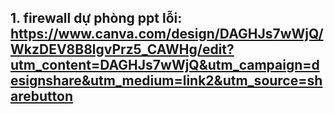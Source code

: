 ## 1. firewall dự phòng ppt lỗi: https://www.canva.com/design/DAGHJs7wWjQ/WkzDEV8B8lgvPrz5_CAWHg/edit?utm_content=DAGHJs7wWjQ&utm_campaign=designshare&utm_medium=link2&utm_source=sharebutton

